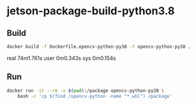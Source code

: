 # jetson-package-build-python3.8

## Build

```bash
docker build -f Dockerfile.opencv-python-py38 -t opencv-python-py38 .
```

real    74m1.761s
user    0m0.343s
sys     0m0.154s

## Run

```bash
docker run -it --rm -v $(pwd):/package opencv-python-py38 \
    bash -c 'cp $(find /opencv-python -name "*.whl") /package'
```
